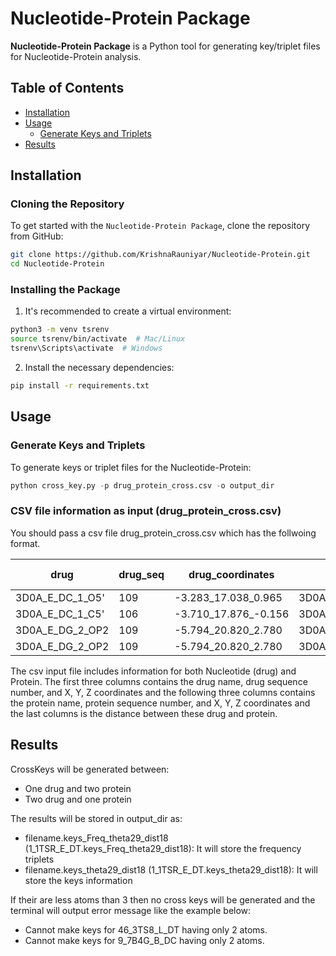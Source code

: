 # Nucleotide-Protein Package

**Nucleotide-Protein Package** is a Python tool for generating key/triplet files for Nucleotide-Protein analysis.

## Table of Contents
- [Installation](#installation)
- [Usage](#usage)
  - [Generate Keys and Triplets](#generate-keys-and-triplets)
- [Results](#results)

## Installation

### Cloning the Repository

To get started with the `Nucleotide-Protein Package`, clone the repository from GitHub:

```bash
git clone https://github.com/KrishnaRauniyar/Nucleotide-Protein.git
cd Nucleotide-Protein
```

### Installing the Package
1. It's recommended to create a virtual environment:

```bash
python3 -m venv tsrenv
source tsrenv/bin/activate  # Mac/Linux
tsrenv\Scripts\activate  # Windows
```

2. Install the necessary dependencies:

```bash
pip install -r requirements.txt
```

## Usage
### Generate Keys and Triplets
To generate keys or triplet files for the Nucleotide-Protein:

```python
python cross_key.py -p drug_protein_cross.csv -o output_dir
```

### CSV file information as input (drug_protein_cross.csv)
You should pass a csv file drug_protein_cross.csv which has the follwoing format.

| drug              | drug_seq | drug_coordinates     | protein         | protein_seq | protein_coordinates   | distance (angstrom) |
|-------------------|----------|----------------------|-----------------|-------------|-----------------------|----------------------|
| 3D0A_E_DC_1_O5'   | 109      | -3.283_17.038_0.965 | 3D0A_A_SER_121_O | 109         | -2.462_18.759_2.734  | 2.6                  |
| 3D0A_E_DC_1_C5'   | 106      | -3.710_17.876_-0.156 | 3D0A_A_SER_121_O | 109         | -2.462_18.759_2.734  | 3.3                  |
| 3D0A_E_DG_2_OP2   | 109      | -5.794_20.820_2.780 | 3D0A_A_SER_121_N | 108         | -4.315_20.590_5.173  | 2.8                  |
| 3D0A_E_DG_2_OP2   | 109      | -5.794_20.820_2.780 | 3D0A_A_SER_121_CA | 106         | -3.485_19.453_4.782  | 3.3                  |

The csv input file includes information for both Nucleotide (drug) and Protein. The first three columns contains the drug name, drug sequence number, and X, Y, Z coordinates and the following three columns contains the protein name, protein sequence number, and X, Y, Z coordinates and the last columns is the distance between these drug and protein.

## Results
CrossKeys will be generated between:
- One drug and two protein
- Two drug and one protein

The results will be stored in output_dir as:
- filename.keys_Freq_theta29_dist18 (1_1TSR_E_DT.keys_Freq_theta29_dist18): It will store the frequency triplets
- filename.keys_theta29_dist18 (1_1TSR_E_DT.keys_theta29_dist18): It will store the keys information

If their are less atoms than 3 then no cross keys will be generated and the terminal will output error message like the example below:
- Cannot make keys for 46_3TS8_L_DT having only 2 atoms.
- Cannot make keys for 9_7B4G_B_DC having only 2 atoms.


